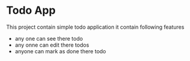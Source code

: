 # Todo App 
 This project contain simple todo application
 it contain following features
 - any one can see there todo 
 - any onne can edit there todos 
 - anyone can mark as done there todo
 
